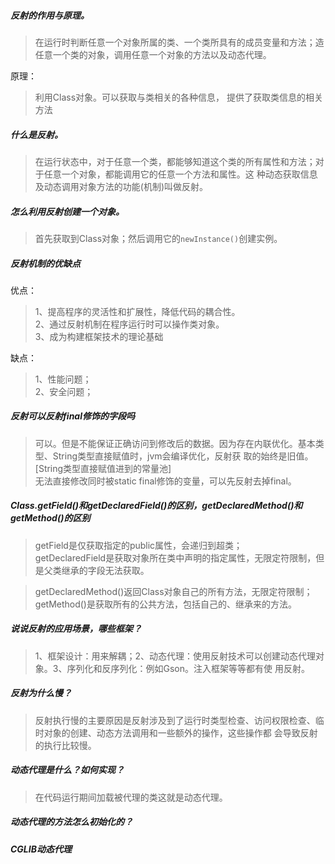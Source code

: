 

##### 反射的作用与原理。
> 在运行时判断任意一个对象所属的类、一个类所具有的成员变量和方法；造任意一个类的对象，调用任意一个对象的方法以及动态代理。

原理：
> 利用Class对象。可以获取与类相关的各种信息， 提供了获取类信息的相关方法

##### 什么是反射。
> 在运行状态中，对于任意一个类，都能够知道这个类的所有属性和方法；对于任意一个对象，都能调用它的任意一个方法和属性。这
> 种动态获取信息及动态调用对象方法的功能(机制)叫做反射。

##### 怎么利用反射创建一个对象。
> 首先获取到Class对象；然后调用它的`newInstance()`创建实例。

##### 反射机制的优缺点
优点：
> 1、提高程序的灵活性和扩展性，降低代码的耦合性。   
2、通过反射机制在程序运行时可以操作类对象。   
3、成为构建框架技术的理论基础

缺点：
> 1、性能问题；    
> 2、安全问题；

##### 反射可以反射final修饰的字段吗
> 可以。但是不能保证正确访问到修改后的数据。因为存在内联优化。基本类型、String类型直接赋值时，jvm会编译优化，反射获
> 取的始终是旧值。[String类型直接赋值进到的常量池]    
> 无法直接修改同时被static final修饰的变量，可以先反射去掉final。

##### Class.getField()和getDeclaredField()的区别，getDeclaredMethod()和getMethod()的区别
> getField是仅获取指定的public属性，会递归到超类；   
> getDeclaredField是获取对象所在类中声明的指定属性，无限定符限制，但是父类继承的字段无法获取。

> getDeclaredMethod()返回Class对象自己的所有方法，无限定符限制；  
> getMethod()是获取所有的公共方法，包括自己的、继承来的方法。

##### 说说反射的应用场景，哪些框架？
> 1、框架设计：用来解耦；2、动态代理：使用反射技术可以创建动态代理对象。3、序列化和反序列化：例如Gson。注入框架等等都有使
> 用反射。

##### 反射为什么慢？
> 反射执行慢的主要原因是反射涉及到了运行时类型检查、访问权限检查、临时对象的创建、动态方法调用和一些额外的操作，这些操作都
> 会导致反射的执行比较慢。

##### 动态代理是什么？如何实现？
> 在代码运行期间加载被代理的类这就是动态代理。

##### 动态代理的方法怎么初始化的？
##### CGLIB动态代理